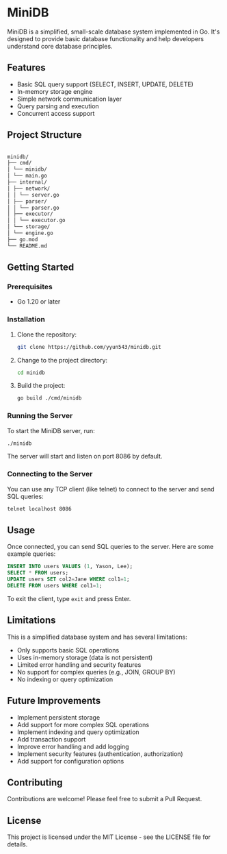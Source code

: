 # MiniDB

MiniDB is a simplified, small-scale database system implemented in Go. It's designed to provide basic database functionality and help developers understand core database principles.

## Features

- Basic SQL query support (SELECT, INSERT, UPDATE, DELETE)
- In-memory storage engine
- Simple network communication layer
- Query parsing and execution
- Concurrent access support

## Project Structure

```bash

minidb/
├── cmd/
│ └── minidb/
│ └── main.go
├── internal/
│ ├── network/
│ │ └── server.go
│ ├── parser/
│ │ └── parser.go
│ ├── executor/
│ │ └── executor.go
│ └── storage/
│ └── engine.go
├── go.mod
└── README.md

```

## Getting Started

### Prerequisites

- Go 1.20 or later

### Installation

1. Clone the repository:
   ```bash
   git clone https://github.com/yyun543/minidb.git
   ```

2. Change to the project directory:
   ```bash
   cd minidb
   ```

3. Build the project:
   ```bash
   go build ./cmd/minidb
   ```

### Running the Server

To start the MiniDB server, run:

```bash
./minidb
```

The server will start and listen on port 8086 by default.

### Connecting to the Server

You can use any TCP client (like telnet) to connect to the server and send SQL queries:

```bash
telnet localhost 8086
```

## Usage

Once connected, you can send SQL queries to the server. Here are some example queries:

```sql
INSERT INTO users VALUES (1, Yason, Lee);
SELECT * FROM users;
UPDATE users SET col2=Jane WHERE col1=1;
DELETE FROM users WHERE col1=1;
```


To exit the client, type `exit` and press Enter.

## Limitations

This is a simplified database system and has several limitations:

- Only supports basic SQL operations
- Uses in-memory storage (data is not persistent)
- Limited error handling and security features
- No support for complex queries (e.g., JOIN, GROUP BY)
- No indexing or query optimization

## Future Improvements

- Implement persistent storage
- Add support for more complex SQL operations
- Implement indexing and query optimization
- Add transaction support
- Improve error handling and add logging
- Implement security features (authentication, authorization)
- Add support for configuration options

## Contributing

Contributions are welcome! Please feel free to submit a Pull Request.

## License

This project is licensed under the MIT License - see the LICENSE file for details.

